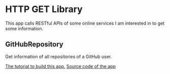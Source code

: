 # HTTP GET Library

This app calls RESTful APIs of some online services I am interested in to get some information.

## GitHubRepository

Get information of all repositories of a GitHub user.

[The tutorial to build this app.](https://www.tektutorialshub.com/angular/angular-http-get-example-using-httpclient/)
[Source code of the app](https://github.com/tekTutorialsHub/HTTP)
